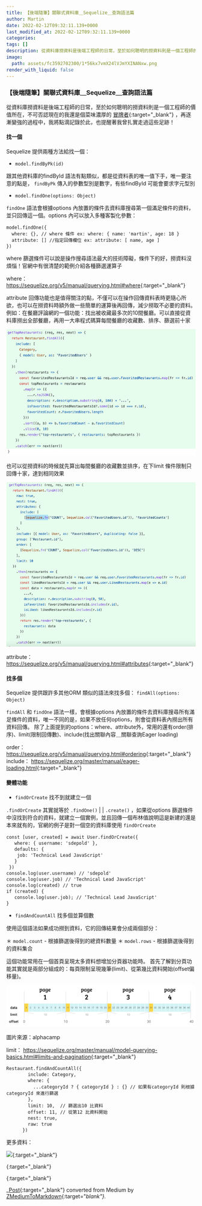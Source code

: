 ```yaml
---
title: 【後端隨筆】關聯式資料庫＿Sequelize＿查詢語法篇
author: Martin
date: 2022-02-12T09:32:11.139+0000
last_modified_at: 2022-02-12T09:32:11.139+0000
categories: 
tags: []
description: 從資料庫撈資料是後端工程師的日常，至於如何聰明的撈資料則是一個工程師的價值所在，不可否認現在的我還是個菜味濃厚的冒牌者，再逐漸變強的過程中，我將點滴記錄於此，也提醒著我曾扎實走過這些足跡！
image:
  path: assets/fc3592702300/1*56kx7vmX24lVJmYXINANxw.png
render_with_liquid: false
---
```


### 【後端隨筆】關聯式資料庫＿Sequelize＿查詢語法篇

從資料庫撈資料是後端工程師的日常，至於如何聰明的撈資料則是一個工程師的價值所在，不可否認現在的我還是個菜味濃厚的 [冒牌者](https://medium.com/as-a-product-designer/%E7%82%BA%E4%BB%80%E9%BA%BC%E6%88%91%E7%84%A1%E6%B3%95%E5%9D%A6%E7%8E%87%E5%9C%B0%E6%93%81%E6%8A%B1%E6%88%90%E5%8A%9F-%E5%86%92%E7%89%8C%E8%80%85%E7%97%87%E5%80%99%E7%BE%A4-2c8520a2c710){:target="_blank"} ，再逐漸變強的過程中，我將點滴記錄於此，也提醒著我曾扎實走過這些足跡！
#### 找一個

Sequelize 提供兩種方法給找一個：
- `model.findByPk(id)`


跟其他資料庫的findById 語法有點類似，都是從資料表的唯一值下手，唯一要注意的點是， `findByPk` 傳入的參數型別是數字，有些findById 可能會要求字元型別
- `model.findOne(options: Object)`


`findOne` 語法會根據options 內放置的條件去資料庫搜尋第一個滿足條件的資料，並只回傳這一個。options 內可以放入多種客製化參數：
```
model.findOne({
  where: {}, // where 條件 ex: where: { name: 'martin', age: 18 }
  attribute: [] //指定回傳欄位 ex: attribute: [ name, age ]
})
```

where 篩選條件可以說是操作搜尋語法最大的技術障礙，條件下的好，撈資料沒煩惱！官網中有很清楚的範例介紹各種篩選運算子

where： [https://sequelize\.org/v5/manual/querying\.html\#where](https://sequelize.org/v5/manual/querying.html#where){:target="_blank"}

attribute 回傳功能也是值得關注的點，不僅可以在操作回傳資料表時更隨心所欲，也可以在撈資料時額外做一些簡單的運算後再回傳，減少撈取不必要的資料。
例如：在餐廳評論網的一個功能：找出被收藏最多次的10間餐廳。可以直接從資料庫撈出全部餐廳，再用一大串程式碼算每間餐廳的收藏數、排序、篩選前十家


![](/assets/fc3592702300/1*56kx7vmX24lVJmYXINANxw.png)


也可以從撈資料的時候就先算出每間餐廳的收藏數並排序，在下limit 條件限制只回傳十家，達到相同效果


![](/assets/fc3592702300/1*aKpBRfSND0rqkAeYjHOoIQ.png)


attribute： [https://sequelize\.org/v5/manual/querying\.html\#attributes](https://sequelize.org/v5/manual/querying.html#attributes){:target="_blank"}
#### 找多個

Sequelize 提供跟許多其他ORM 類似的語法來找多個： `findAll(options: Object)`

`findAll` 和 `findOne` 語法一樣，會根據options 內放置的條件去資料庫搜尋所有滿足條件的資料，唯一不同的是，如果不放任何options，則會從資料表內撈出所有資料回傳。
除了上面提到的options：where、attribute外，常用的還有order\(排序\)、limit\(限制回傳數\)、include\(找出關聯內容＿關聯查詢Eager loading\)

order： [https://sequelize\.org/v5/manual/querying\.html\#ordering](https://sequelize.org/v5/manual/querying.html#ordering){:target="_blank"} 
include： [https://sequelize\.org/master/manual/eager\-loading\.html](https://sequelize.org/master/manual/eager-loading.html){:target="_blank"}
#### 變體功能
- `findOrCreate` 找不到就建立一個


`.findOrCreate` 其實就等於 `.findOne()` \| \| `.create()` ，如果從options 篩選條件中沒找到符合的資料，就建立一個實例，並且回傳一個布林值說明這是新建的還是本來就有的，官網的例子是對一個空的資料庫使用 `findOrCreate`
```
const [user, created] = await User.findOrCreate({
   where: { username: 'sdepold' },
   defaults: { 
    job: 'Technical Lead JavaScript'
   }
 })
console.log(user.username) // 'sdepold' 
console.log(user.job) // 'Technical Lead JavaScript'
console.log(created) // true
if (created) {
   console.log(user.job); // ‘Technical Lead JavaScript' 
}
```
- `findAndCountAll` 找多個並算個數


使用這個語法如果成功撈到資料，它的回傳結果會分成兩個部分：

＊ `model.count` \- 根據篩選後得到的總資料數量
＊ `model.rows` \- 根據篩選後得到的資料集合

這個功能常用在一個首頁呈現太多資料想增加分頁器功能時。
首先了解到分頁功能其實就是兩部分組成的：每頁限制呈現幾筆\(limit\)、從第幾比資料開始\(offset偏移量\)。


![圖片來源：alphacamp](/assets/fc3592702300/1*GGbIvfF9LJyk2zsaedETmA.png)

圖片來源：alphacamp

limit： [https://sequelize\.org/master/manual/model\-querying\-basics\.html\#limits\-and\-pagination](https://sequelize.org/master/manual/model-querying-basics.html#limits-and-pagination){:target="_blank"}
```
Restaurant.findAndCountAll({
        include: Category,
        where: {
          ...categoryId ? { categoryId } : {} // 如果有categoryId 則根據categoryId 來進行篩選
        },
        limit: 10,  // 篩選出10 比資料
        offset: 11, // 從第12 比資料開始
        nest: true,
        raw: true
      })
```

更多資料：


[![](https://i.imgur.com/PDGWE4G.jpg)](https://hackmd.io/@Heidi-Liu/note-be201-sequelize#%E5%88%9D%E6%8E%A2-Sequelize){:target="_blank"}



[![]()](https://dwatow.github.io/2018/09-24-sequelize/sequelize-R-of-CRUD/){:target="_blank"}



[![]()](https://sequelize.org/master/manual/model-querying-finders.html){:target="_blank"}




_[Post](https://medium.com/@martin87713/%E5%BE%8C%E7%AB%AF%E9%9A%A8%E7%AD%86-%E9%97%9C%E8%81%AF%E5%BC%8F%E8%B3%87%E6%96%99%E5%BA%AB-sequelize-%E6%9F%A5%E8%A9%A2%E8%AA%9E%E6%B3%95%E7%AF%87-fc3592702300){:target="_blank"} converted from Medium by [ZMediumToMarkdown](https://github.com/ZhgChgLi/ZMediumToMarkdown){:target="_blank"}._

